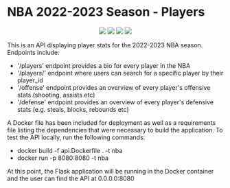 # NBA 2022-2023 Season - Players

<p align="center">
<img src = "https://img.shields.io/badge/python-3670A0?style=for-the-badge&logo=python&logoColor=ffdd54")>
<img src = "https://img.shields.io/badge/Pandas-2C2D72?style=for-the-badge&logo=pandas&logoColor=white">  
<img src = "https://img.shields.io/badge/Flask-000000?style=for-the-badge&logo=flask&logoColor=white">
<img src = "https://img.shields.io/badge/docker-%230db7ed.svg?style=for-the-badge&logo=docker&logoColor=white">
</p>
<p align="center">

This is an API displaying player stats for the 2022-2023 NBA season.  
Endpoints include:  
- '/players' endpoint provides a bio for every player in the NBA 
- '/players/<id>' endpoint where users can search for a specific player by their player_id 
- '/offense' endpoint provides an overview of every player's offensive stats (shooting, assists etc) 
- '/defense' endpoint provides an overview of every player's defensive stats (e.g. steals, blocks, rebounds etc)

A Docker file has been included for deployment as well as a requirements file listing the dependencies that were necessary to build the application.
To test the API locally, run the following commands:  
- docker build -f api.Dockerfile . -t nba
- docker run -p 8080:8080 -t nba

At this point, the Flask application will be running in the Docker container and the user can find the API at 0.0.0.0:8080
